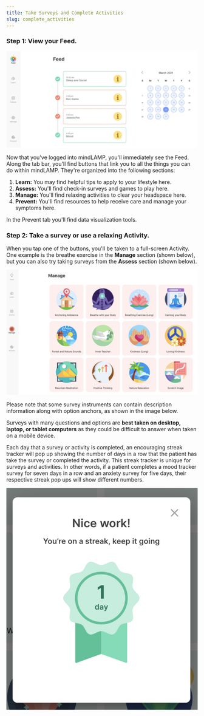 ```yaml
---
title: Take Surveys and Complete Activities
slug: complete_activities
---
```

### Step 1: View your Feed.

![](assets/feed.jpg)

Now that you've logged into mindLAMP, you'll immediately see the Feed. Along the tab bar, you'll find buttons that link you to all the things you can do within mindLAMP. They're organized into the following sections:

1. **Learn:** You may find helpful tips to apply to your lifestyle here.
2. **Assess:** You'll find check-in surveys and games to play here.
3. **Manage:** You'll find relaxing activities to clear your headspace here.
4. **Prevent:** You'll find resources to help receive care and manage your symptoms here.

In the Prevent tab you'll find data visualization tools.

### Step 2: Take a survey or use a relaxing Activity.

When you tap one of the buttons, you'll be taken to a full-screen Activity. One example is the breathe exercise in the **Manage** section (shown below), but you can also try taking surveys from the **Assess** section (shown below). 

![](assets/manage.jpg)

Please note that some survey instruments can contain description information along with option anchors, as shown in the image below. 

Surveys with many questions and options are **best taken on desktop, laptop, or tablet computers** as they could be difficult to answer when taken on a mobile device. 

Each day that a survey or activity is completed, an encouraging streak tracker will pop up showing the number of days in a row that the patient has take the survey or completed the activity. This streak tracker is unique for surveys and activities. In other words, if a patient completes a mood tracker survey for seven days in a row and an anxiety survey for five days, their respective streak pop ups will show different numbers.

![](assets/streak.jpg)
